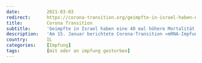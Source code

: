 ```yaml
---
date:          2021-03-03
redirect:      https://corona-transition.org/geimpfte-in-israel-haben-eine-40-mal-hohere-mortalitat-als-ungeimpfte
title:         Corona Transition
subtitle:      'Geimpfte in Israel haben eine 40 mal höhere Mortalität als Ungeimpfte - israelische Forscher sprechen von einem «neuen Holocaust»'
description:   'Am 15. Januar berichtete Corona-Transition «mRNA-Impfungen sind 40 mal gefährlicher als Grippeimpfungen». Die Behauptung war insofern nicht ganz (...)'
country:       IL
categories:    [Impfung]
tags:          [mit oder an impfung gestorben]
---
```

